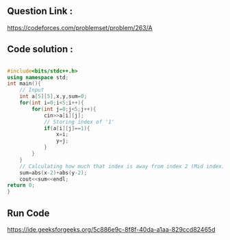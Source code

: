 ## Question Link :

https://codeforces.com/problemset/problem/263/A

## Code solution :

```cpp

#include<bits/stdc++.h>
using namespace std;
int main(){
    // Input
    int a[5][5],x,y,sum=0;
    for(int i=0;i<5;i++){
        for(int j=0;j<5;j++){
            cin>>a[i][j];
            // Storing index of '1'
            if(a[i][j]==1){
                x=i;
                y=j;
            }
        }
    }
    // Calculating how much that index is away from index 2 (Mid index)
    sum=abs(x-2)+abs(y-2);
    cout<<sum<<endl;
return 0;
}

```
## Run Code
https://ide.geeksforgeeks.org/5c886e9c-8f8f-40da-a1aa-829ccd82465d
